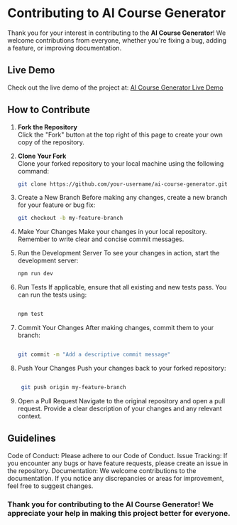 # Contributing to AI Course Generator

Thank you for your interest in contributing to the **AI Course Generator**! We welcome contributions from everyone, whether you're fixing a bug, adding a feature, or improving documentation.

## Live Demo

Check out the live demo of the project at: [AI Course Generator Live Demo](https://mrpankajpandey-ai-course.vercel.app/)

## How to Contribute

1. **Fork the Repository**  
   Click the "Fork" button at the top right of this page to create your own copy of the repository.

2. **Clone Your Fork**  
   Clone your forked repository to your local machine using the following command:
   ```bash
   git clone https://github.com/your-username/ai-course-generator.git
   ```
3. Create a New Branch
  Before making any changes, create a new branch for your feature or bug fix:
    ```bash
    git checkout -b my-feature-branch
   ````
4.   Make Your Changes
     Make your changes in your local repository. Remember to write clear and concise commit messages.
5. Run the Development Server
   To see your changes in action, start the development server:

   ```bash
   npm run dev
   ```
6. Run Tests
   If applicable, ensure that all existing and new tests pass. You can run the tests using:

    ``` bash

    npm test

    ```
7. Commit Your Changes
    After making changes, commit them to your branch:
 
    ```bash

   git commit -m "Add a descriptive commit message"
   ```
8. Push Your Changes
   Push your changes back to your forked repository:

   ```bash

    git push origin my-feature-branch

   ```
9. Open a Pull Request
    Navigate to the original repository and open a pull request. Provide a clear description of your changes and any relevant context.

## Guidelines
  Code of Conduct: Please adhere to our Code of Conduct.
  Issue Tracking: If you encounter any bugs or have feature requests, please create an issue in the repository.
  Documentation: We welcome contributions to the documentation. If you notice any discrepancies or areas for improvement, feel free to suggest changes.

### Thank you for contributing to the AI Course Generator! We appreciate your help in making this project better for everyone.



